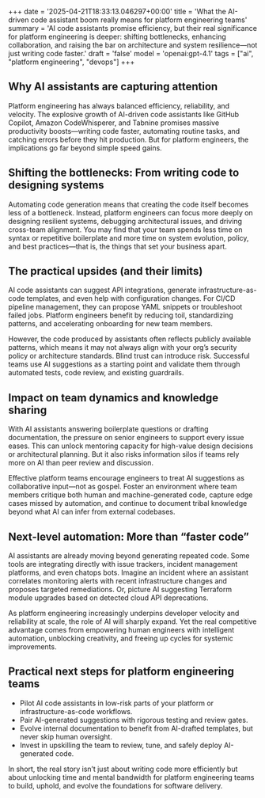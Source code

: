 +++
date = '2025-04-21T18:33:13.046297+00:00'
title = 'What the AI-driven code assistant boom really means for platform engineering teams'
summary = 'AI code assistants promise efficiency, but their real significance for platform engineering is deeper: shifting bottlenecks, enhancing collaboration, and raising the bar on architecture and system resilience—not just writing code faster.'
draft = 'false'
model = 'openai:gpt-4.1'
tags = ["ai", "platform engineering", "devops"]
+++

## Why AI assistants are capturing attention

Platform engineering has always balanced efficiency, reliability, and velocity. The explosive growth of AI-driven code assistants like GitHub Copilot, Amazon CodeWhisperer, and Tabnine promises massive productivity boosts—writing code faster, automating routine tasks, and catching errors before they hit production. But for platform engineers, the implications go far beyond simple speed gains.

## Shifting the bottlenecks: From writing code to designing systems

Automating code generation means that creating the code itself becomes less of a bottleneck. Instead, platform engineers can focus more deeply on designing resilient systems, debugging architectural issues, and driving cross-team alignment. You may find that your team spends less time on syntax or repetitive boilerplate and more time on system evolution, policy, and best practices—that is, the things that set your business apart.

## The practical upsides (and their limits)

AI code assistants can suggest API integrations, generate infrastructure-as-code templates, and even help with configuration changes. For CI/CD pipeline management, they can propose YAML snippets or troubleshoot failed jobs. Platform engineers benefit by reducing toil, standardizing patterns, and accelerating onboarding for new team members.

However, the code produced by assistants often reflects publicly available patterns, which means it may not always align with your org’s security policy or architecture standards. Blind trust can introduce risk. Successful teams use AI suggestions as a starting point and validate them through automated tests, code review, and existing guardrails.

## Impact on team dynamics and knowledge sharing

With AI assistants answering boilerplate questions or drafting documentation, the pressure on senior engineers to support every issue eases. This can unlock mentoring capacity for high-value design decisions or architectural planning. But it also risks information silos if teams rely more on AI than peer review and discussion.

Effective platform teams encourage engineers to treat AI suggestions as collaborative input—not as gospel. Foster an environment where team members critique both human and machine-generated code, capture edge cases missed by automation, and continue to document tribal knowledge beyond what AI can infer from external codebases.

## Next-level automation: More than “faster code”

AI assistants are already moving beyond generating repeated code. Some tools are integrating directly with issue trackers, incident management platforms, and even chatops bots. Imagine an incident where an assistant correlates monitoring alerts with recent infrastructure changes and proposes targeted remediations. Or, picture AI suggesting Terraform module upgrades based on detected cloud API deprecations.

As platform engineering increasingly underpins developer velocity and reliability at scale, the role of AI will sharply expand. Yet the real competitive advantage comes from empowering human engineers with intelligent automation, unblocking creativity, and freeing up cycles for systemic improvements.

## Practical next steps for platform engineering teams

- Pilot AI code assistants in low-risk parts of your platform or infrastructure-as-code workflows.
- Pair AI-generated suggestions with rigorous testing and review gates.
- Evolve internal documentation to benefit from AI-drafted templates, but never skip human oversight.
- Invest in upskilling the team to review, tune, and safely deploy AI-generated code.

In short, the real story isn’t just about writing code more efficiently but about unlocking time and mental bandwidth for platform engineering teams to build, uphold, and evolve the foundations for software delivery.
